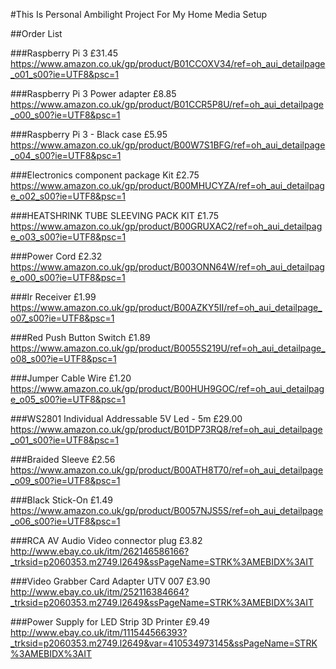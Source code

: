 #This Is Personal Ambilight Project For My Home Media Setup


##Order List

###Raspberry Pi 3
£31.45
https://www.amazon.co.uk/gp/product/B01CCOXV34/ref=oh_aui_detailpage_o01_s00?ie=UTF8&psc=1

###Raspberry Pi 3 Power adapter
£8.85
https://www.amazon.co.uk/gp/product/B01CCR5P8U/ref=oh_aui_detailpage_o00_s00?ie=UTF8&psc=1

###Raspberry Pi 3 - Black case
£5.95
https://www.amazon.co.uk/gp/product/B00W7S1BFG/ref=oh_aui_detailpage_o04_s00?ie=UTF8&psc=1

###Electronics component package Kit
£2.75
https://www.amazon.co.uk/gp/product/B00MHUCYZA/ref=oh_aui_detailpage_o02_s00?ie=UTF8&psc=1

###HEATSHRINK TUBE SLEEVING PACK KIT
£1.75
https://www.amazon.co.uk/gp/product/B00GRUXAC2/ref=oh_aui_detailpage_o03_s00?ie=UTF8&psc=1

###Power Cord
£2.32
https://www.amazon.co.uk/gp/product/B003ONN64W/ref=oh_aui_detailpage_o00_s00?ie=UTF8&psc=1

###Ir Receiver
£1.99
https://www.amazon.co.uk/gp/product/B00AZKY5II/ref=oh_aui_detailpage_o07_s00?ie=UTF8&psc=1

###Red Push Button Switch
£1.89
https://www.amazon.co.uk/gp/product/B0055S219U/ref=oh_aui_detailpage_o08_s00?ie=UTF8&psc=1

###Jumper Cable Wire
£1.20
https://www.amazon.co.uk/gp/product/B00HUH9GOC/ref=oh_aui_detailpage_o05_s00?ie=UTF8&psc=1

###WS2801 Individual Addressable 5V Led - 5m
£29.00
https://www.amazon.co.uk/gp/product/B01DP73RQ8/ref=oh_aui_detailpage_o01_s00?ie=UTF8&psc=1

###Braided Sleeve
£2.56
https://www.amazon.co.uk/gp/product/B00ATH8T70/ref=oh_aui_detailpage_o09_s00?ie=UTF8&psc=1

###Black Stick-On
£1.49
https://www.amazon.co.uk/gp/product/B0057NJS5S/ref=oh_aui_detailpage_o06_s00?ie=UTF8&psc=1

###RCA AV Audio Video connector plug
£3.82
http://www.ebay.co.uk/itm/262146586166?_trksid=p2060353.m2749.l2649&ssPageName=STRK%3AMEBIDX%3AIT

###Video Grabber Card Adapter UTV 007
£3.90
http://www.ebay.co.uk/itm/252116384664?_trksid=p2060353.m2749.l2649&ssPageName=STRK%3AMEBIDX%3AIT

###Power Supply for LED Strip 3D Printer
£9.49
http://www.ebay.co.uk/itm/111544566393?_trksid=p2060353.m2749.l2649&var=410534973145&ssPageName=STRK%3AMEBIDX%3AIT


